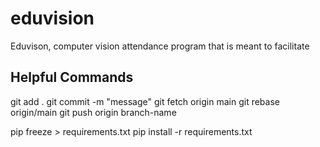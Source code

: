 # eduvision

Eduvison, computer vision attendance program that is meant to facilitate

## Helpful Commands

git add .
git commit -m "message"
git fetch origin main
git rebase origin/main
git push origin branch-name

pip freeze > requirements.txt
pip install -r requirements.txt
